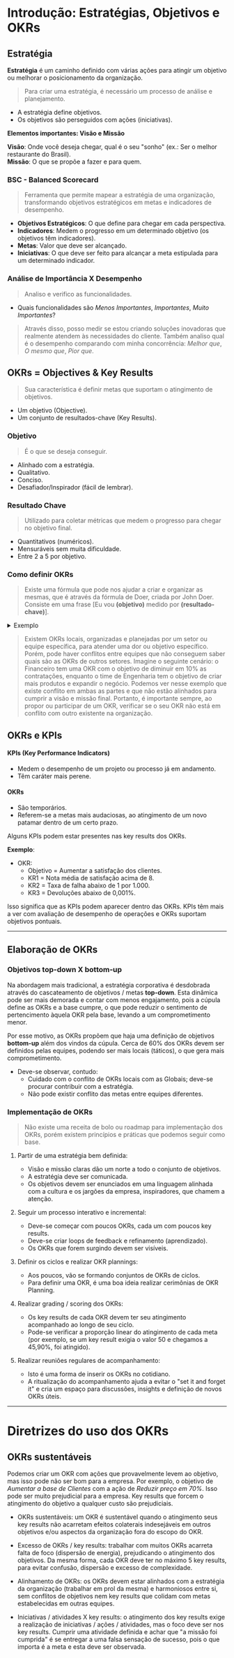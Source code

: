# Introdução: Estratégias, Objetivos e OKRs

## Estratégia
**Estratégia** é um caminho definido com várias ações para atingir um objetivo ou melhorar o posicionamento da organização.

> Para criar uma estratégia, é necessário um processo de análise e planejamento.

- A estratégia define objetivos.
- Os objetivos são perseguidos com ações (iniciativas).

**Elementos importantes: Visão e Missão**

**Visão**: Onde você deseja chegar, qual é o seu "sonho" (ex.: Ser o melhor restaurante do Brasil).  
**Missão**: O que se propõe a fazer e para quem.

### BSC - Balanced Scorecard
> Ferramenta que permite mapear a estratégia de uma organização, transformando objetivos estratégicos em metas e indicadores de desempenho.

- **Objetivos Estratégicos**: O que define para chegar em cada perspectiva.
- **Indicadores**: Medem o progresso em um determinado objetivo (os objetivos têm indicadores).
- **Metas**: Valor que deve ser alcançado.
- **Iniciativas**: O que deve ser feito para alcançar a meta estipulada para um determinado indicador.

### Análise de Importância X Desempenho
> Analiso e verifico as funcionalidades.

- Quais funcionalidades são _Menos Importantes_, _Importantes_, _Muito Importantes_?

> Através disso, posso medir se estou criando soluções inovadoras que realmente atendem às necessidades do cliente. Também analiso qual é o desempenho comparando com minha concorrência: _Melhor que_, _O mesmo que_, _Pior que_.

## OKRs = Objectives & Key Results
> Sua característica é definir metas que suportam o atingimento de objetivos.

- Um objetivo (Objective).
- Um conjunto de resultados-chave (Key Results).

### Objetivo
> É o que se deseja conseguir.

- Alinhado com a estratégia.
- Qualitativo.
- Conciso.
- Desafiador/Inspirador (fácil de lembrar).

### Resultado Chave
> Utilizado para coletar métricas que medem o progresso para chegar no objetivo final.

- Quantitativos (numéricos).
- Mensuráveis sem muita dificuldade.
- Entre 2 a 5 por objetivo.

### Como definir OKRs
> Existe uma fórmula que pode nos ajudar a criar e organizar as mesmas, que é através da fórmula de Doer, criada por John Doer. Consiste em uma frase [Eu vou **(objetivo)** medido por **(resultado-chave)**].

<details>
  <summary>Exemplo</summary>
  
  Eu vou:
  
  - Ser referência em minha área.
  
  Medido por:
  
  - Aumento de 10% na utilização do serviço xyz.
  - Aumentar as vendas em 5%.
  
</details>

> Existem OKRs locais, organizadas e planejadas por um setor ou equipe específica, para atender uma dor ou objetivo específico. Porém, pode haver conflitos entre equipes que não conseguem saber quais são as OKRs de outros setores. Imagine o seguinte cenário: o Financeiro tem uma OKR com o objetivo de diminuir em 10% as contratações, enquanto o time de Engenharia tem o objetivo de criar mais produtos e expandir o negócio. Podemos ver nesse exemplo que existe conflito em ambas as partes e que não estão alinhados para cumprir a visão e missão final. Portanto, é importante sempre, ao propor ou participar de um OKR, verificar se o seu OKR não está em conflito com outro existente na organização.

## OKRs e KPIs

#### KPIs (Key Performance Indicators)
- Medem o desempenho de um projeto ou processo já em andamento.
- Têm caráter mais perene.

#### OKRs
- São temporários.
- Referem-se a metas mais audaciosas, ao atingimento de um novo patamar dentro de um certo prazo.

Alguns KPIs podem estar presentes nas key results dos OKRs.

**Exemplo**:
- OKR:
   - Objetivo = Aumentar a satisfação dos clientes.
   - KR1 = Nota média de satisfação acima de 8.
   - KR2 = Taxa de falha abaixo de 1 por 1.000.
   - KR3 = Devoluções abaixo de 0,001%.

Isso significa que as KPIs podem aparecer dentro das OKRs. KPIs têm mais a ver com avaliação de desempenho de operações e OKRs suportam objetivos pontuais.

---

## Elaboração de OKRs

### Objetivos top-down X bottom-up

Na abordagem mais tradicional, a estratégia corporativa é desdobrada através do cascateamento de objetivos / metas **top-down**. Esta dinâmica pode ser mais demorada e contar com menos engajamento, pois a cúpula define as OKRs e a base cumpre, o que pode reduzir o sentimento de pertencimento àquela OKR pela base, levando a um comprometimento menor.

Por esse motivo, as OKRs propõem que haja uma definição de objetivos **bottom-up** além dos vindos da cúpula. Cerca de 60% dos OKRs devem ser definidos pelas equipes, podendo ser mais locais (táticos), o que gera mais comprometimento.

- Deve-se observar, contudo:
   - Cuidado com o conflito de OKRs locais com as Globais; deve-se procurar contribuir com a estratégia.
   - Não pode existir conflito das metas entre equipes diferentes.

### Implementação de OKRs

> Não existe uma receita de bolo ou roadmap para implementação dos OKRs, porém existem princípios e práticas que podemos seguir como base.

1. Partir de uma estratégia bem definida:
   - Visão e missão claras dão um norte a todo o conjunto de objetivos.
   - A estratégia deve ser comunicada.
   - Os objetivos devem ser enunciados em uma linguagem alinhada com a cultura e os jargões da empresa, inspiradores, que chamem a atenção.

2. Seguir um processo interativo e incremental:
   - Deve-se começar com poucos OKRs, cada um com poucos key results.
   - Deve-se criar loops de feedback e refinamento (aprendizado).
   - Os OKRs que forem surgindo devem ser visíveis.

3. Definir os ciclos e realizar OKR plannings:
   - Aos poucos, vão se formando conjuntos de OKRs de ciclos.
   - Para definir uma OKR, é uma boa ideia realizar cerimônias de OKR Planning.

4. Realizar grading / scoring dos OKRs:
   - Os key results de cada OKR devem ter seu atingimento acompanhado ao longo de seu ciclo.
   - Pode-se verificar a proporção linear do atingimento de cada meta (por exemplo, se um key result exigia o valor 50 e chegamos a 45,90%, foi atingido).

5. Realizar reuniões regulares de acompanhamento:
   - Isto é uma forma de inserir os OKRs no cotidiano.
   - A ritualização do acompanhamento ajuda a evitar o "set it and forget it" e cria um espaço para discussões, insights e definição de novos OKRs úteis.

---

# Diretrizes do uso dos OKRs

## OKRs sustentáveis

Podemos criar um OKR com ações que provavelmente levem ao objetivo, mas isso pode não ser bom para a empresa. Por exemplo, o objetivo de _Aumentar a base de Clientes_ com a ação de _Reduzir preço em 70%_. Isso pode ser muito prejudicial para a empresa. Key results que forcem o atingimento do objetivo a qualquer custo são prejudiciais.

- OKRs sustentáveis: um OKR é sustentável quando o atingimento seus key results não acarretam efeitos colaterais indesejáveis em outros objetivos e/ou aspectos da organização fora do escopo do OKR.

- Excesso de OKRs / key results: trabalhar com muitos OKRs acarreta falta de foco (dispersão de energia), prejudicando o atingimento dos objetivos. Da mesma forma, cada OKR deve ter no máximo 5 key results, para evitar confusão, dispersão e excesso de complexidade.

- Alinhamento de OKRs: os OKRs devem estar alinhados com a estratégia da organização (trabalhar em prol da mesma) e harmoniosos entre si, sem conflitos de objetivos nem key results que colidam com metas estabelecidas em outras equipes.

- Iniciativas / atividades X key results: o atingimento dos key results exige a realização de iniciativas / ações / atividades, mas o foco deve ser nos key results. Cumprir uma atividade definida e achar que "a missão foi cumprida" é se entregar a uma falsa sensação de sucesso, pois o que importa é a meta e esta deve ser observada.
